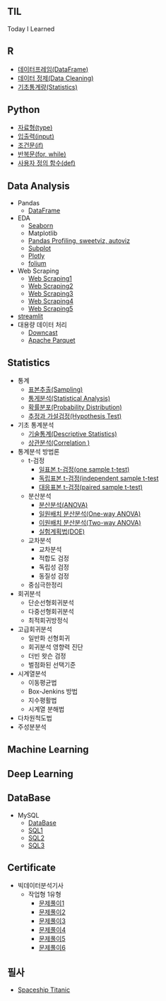 ## TIL

Today I Learned

## R
 - [데이터프레임(DataFrame)](https://github.com/soondong2/TIL/blob/main/R/Dataframe.md)
 - [데이터 정제(Data Cleaning)](https://github.com/soondong2/TIL/blob/main/R/Cleaning.md)
 - [기초통계량(Statistics)](https://github.com/soondong2/TIL/blob/main/R/Statistics.md)
## Python
 - [자료형(type)](https://github.com/soondong2/TIL/blob/main/Python/type.md)
 - [입출력(input)](https://github.com/soondong2/TIL/blob/main/Python/input.md)
 - [조건문(if)](https://github.com/soondong2/TIL/blob/main/Python/if.md)
 - [반복문(for, while)](https://github.com/soondong2/TIL/blob/main/Python/for%2C%20while.md)
 - [사용자 정의 함수(def)](https://github.com/soondong2/TIL/blob/main/Python/def.md)

## Data Analysis
- Pandas
  - [DataFrame](https://github.com/soondong2/TIL/blob/main/Data%20Analysis/Pandas.md)
- EDA
  - [Seaborn](https://github.com/soondong2/TIL/blob/main/Data%20Analysis/Seaborn.md)
  - Matplotlib
  - [Pandas Profiling, sweetviz, autoviz](https://github.com/soondong2/TIL/blob/main/Data%20Analysis/Pandas%20Profiling%2C%20sweetviz%2C%20autoviz.md)
  - [Subplot](https://github.com/soondong2/TIL/blob/main/Data%20Analysis/EDA1.md)
  - [Plotly](https://github.com/soondong2/TIL/blob/main/Data%20Analysis/Plotly.md)
  - [folium](https://github.com/soondong2/TIL/blob/main/Data%20Analysis/folium.md)
- Web Scraping
  - [Web Scraping1](https://github.com/soondong2/TIL/blob/main/Data%20Analysis/Web%20scraping1.md)
  - [Web Scraping2](https://github.com/soondong2/TIL/blob/main/Data%20Analysis/Web%20Scraping2.md)
  - [Web Scraping3](https://github.com/soondong2/TIL/blob/main/Data%20Analysis/Web%20Scraping3.md)
  - [Web Scraping4](https://github.com/soondong2/TIL/blob/main/Data%20Analysis/Web%20Scraping4.md)
  - [Web Scraping5](https://github.com/soondong2/TIL/blob/main/Data%20Analysis/Web%20Scraping5.md)
- [streamlit](https://github.com/soondong2/TIL/blob/main/Data%20Analysis/streamlit.md)
- 대용량 데이터 처리
  - [Downcast](https://github.com/soondong2/TIL/blob/main/Data%20Analysis/Downcast.md)
  - [Apache Parquet](https://github.com/soondong2/TIL/blob/main/Data%20Analysis/Apache%20Parquet.md) 
## Statistics
- 통계
  - [표본추출(Sampling)](https://github.com/soondong2/TIL/blob/main/Statistics/Sampling.md)
  - [통게분석(Statistical Analysis)](https://github.com/soondong2/TIL/blob/main/Statistics/Statistical%20Analysis.md)
  - [확률분포(Probability Distribution)](https://github.com/soondong2/TIL/blob/main/Statistics/Probability%20Distribution.md)
  - [추정과 가설검정(Hypothesis Test)](https://github.com/soondong2/TIL/blob/main/Statistics/Hypothesis%20Test.md)
- 기초 통계분석
  - [기술통계(Descriptive Statistics)](https://github.com/soondong2/TIL/blob/main/Statistics/Descriptive%20Statistics.md)
  - [상관분석(Correlation )](https://github.com/soondong2/TIL/blob/main/Statistics/Correlation%20Analysis.md)
- 통계분석 방법론
  - t-검정
    - [일표본 t-검정(one sample t-test)](https://github.com/soondong2/TIL/blob/main/Statistics/One%20sample%20t-test.md)
    - [독립표본 t-검정(independent sample t-test](https://github.com/soondong2/TIL/blob/main/Statistics/Paired%20sample%20t-test.md)
    - [대응표본 t-검정(paired sample t-test)](https://github.com/soondong2/TIL/tree/main/Statistics)
  - 분산분석
    - [분산분석(ANOVA)](https://github.com/soondong2/TIL/blob/main/Statistics/ANOVA.md)
    - [일원배치 분산분석(One-way ANOVA)](https://github.com/soondong2/TIL/blob/main/Statistics/One-way%20ANOVA.md)
    - [이원배치 분산분석(Two-way ANOVA)](https://github.com/soondong2/TIL/blob/main/Statistics/Tow-way%20ANOVA.md)
    - [실험계획법(DOE)](https://github.com/soondong2/TIL/blob/main/Statistics/DOE.md)
  - 교차분석
    - 교차분석
    - 적합도 검정
    - 독립성 검정
    - 동질성 검정
  - 중심극한정리
- 회귀분석
  - 단순선형회귀분석
  - 다중선형회귀분석
  - 최적회귀방정식
- 고급회귀분석
  - 일반화 선형회귀
  - 회귀분석 영향력 진단
  - 더빈 왓슨 검정
  - 벌점화된 선택기준
- 시계열분석
  - 이동평균법
  - Box-Jenkins 방법
  - 지수평활법
  - 시계열 분해법
- 다차원척도법
- 주성분분석
## Machine Learning

## Deep Learning

## DataBase
- MySQL
  - [DataBase](https://github.com/soondong2/TIL/blob/main/SQL/Database.md)
  - [SQL1](https://github.com/soondong2/TIL/blob/main/SQL/SQL1.md)
  - [SQL2](https://github.com/soondong2/TIL/blob/main/SQL/SQL2.md)
  - [SQL3](https://github.com/soondong2/TIL/blob/main/SQL/SQL3.md)

## Certificate
- 빅데이터분석기사
  - 작업형 1유형
    - [문제풀이1](https://github.com/soondong2/TIL/blob/main/%EB%B9%85%EB%8D%B0%EC%9D%B4%ED%84%B0%EB%B6%84%EC%84%9D%EA%B8%B0%EC%82%AC/question1.md)
    - [문제풀이2](https://github.com/soondong2/TIL/blob/main/%EB%B9%85%EB%8D%B0%EC%9D%B4%ED%84%B0%EB%B6%84%EC%84%9D%EA%B8%B0%EC%82%AC/question2.md)
    - [문제풀이3](https://github.com/soondong2/TIL/blob/main/%EB%B9%85%EB%8D%B0%EC%9D%B4%ED%84%B0%EB%B6%84%EC%84%9D%EA%B8%B0%EC%82%AC/question3.md)
    - [문제풀이4](https://github.com/soondong2/TIL/blob/main/%EB%B9%85%EB%8D%B0%EC%9D%B4%ED%84%B0%EB%B6%84%EC%84%9D%EA%B8%B0%EC%82%AC/question4.md)
    - [문제풀이5](https://github.com/soondong2/TIL/blob/main/%EB%B9%85%EB%8D%B0%EC%9D%B4%ED%84%B0%EB%B6%84%EC%84%9D%EA%B8%B0%EC%82%AC/question5.md)
    - [문제풀이6](https://github.com/soondong2/TIL/blob/main/%EB%B9%85%EB%8D%B0%EC%9D%B4%ED%84%B0%EB%B6%84%EC%84%9D%EA%B8%B0%EC%82%AC/question6.md)

## 필사
- [Spaceship Titanic](https://github.com/soondong2/TIL/tree/main/%ED%95%84%EC%82%AC)
